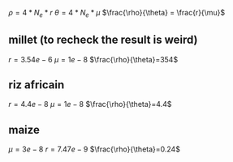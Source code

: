 $\rho = 4 * N_e * r$
$\theta = 4 * N_e* \mu$
$\frac{\rho}{\theta} = \frac{r}{\mu}$

## millet (to recheck the result is weird)
$r=3.54e-6$
$\mu=1e-8$
$\frac{\rho}{\theta}=354$
## riz africain
$r=4.4e-8$
$\mu=1e-8$
$\frac{\rho}{\theta}=4.4$
## maize 
$\mu=3e-8$
$r=7.47e-9$
$\frac{\rho}{\theta}=0.24$
